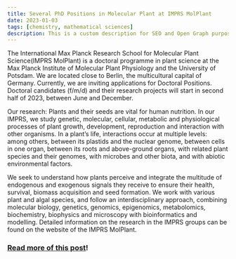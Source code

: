 ```yaml
---
title: Several PhD Positions in Molecular Plant at IMPRS MolPlant
date: 2023-01-03
tags: [chemistry, mathematical sciences]
description: This is a custom description for SEO and Open Graph purposes. If it's not provided, it defaults to auto-generated excerpts of the page content.
---
```


The International Max Planck Research School for Molecular Plant Science(IMPRS MolPlant) is a doctoral programme in plant science at the Max Planck Institute of Molecular Plant Physiology and the University of Potsdam. We are located close to Berlin, the multicultural capital of Germany. Currently, we are inviting applications for Doctoral Positions. Doctoral candidates (f/m/d) and their research projects will start in second half of 2023, between June and December.

Our research: Plants and their seeds are vital for human nutrition. In our IMPRS, we study genetic, molecular, cellular, metabolic and physiological processes of plant growth, development, reproduction and interaction with other organisms. In a plant’s life, interactions occur at multiple levels: among others, between its plastids and the nuclear genome, between cells in one organ, between its roots and above-ground organs, with related plant species and their genomes, with microbes and other biota, and with abiotic environmental factors.

We seek to understand how plants perceive and integrate the multitude of endogenous and exogenous signals they receive to ensure their health, survival, biomass acquisition and seed formation. We work with various plant and algal species, and follow an interdisciplinary approach, combining molecular biology, genetics, genomics, epigenomics, metabolomics, biochemistry, biophysics and microscopy with bioinformatics and modelling. Detailed information on the research in the IMPRS groups can be found on the website of the IMPRS MolPlant.

### [Read more of this post](https://www.mpg.de/19632410/phd-positions-imprs-for-molecular-plant-science)!

